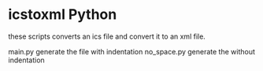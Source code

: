 # icstoxml Python

these scripts converts an ics file and convert it to an xml file.

main.py generate the file with indentation
no_space.py generate the without indentation
